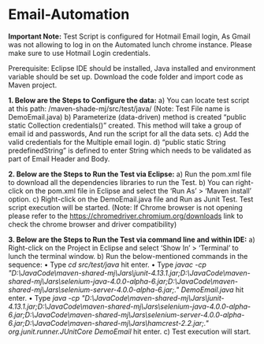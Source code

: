 # Email-Automation
**Important Note:** Test Script is configured for Hotmail Email login, As Gmail was not allowing to log in on the Automated lunch chrome instance. Please make sure to use Hotmail Login credentials.

Prerequisite: Eclipse IDE should be installed, Java installed and environment variable should be set up. Download the code folder and import code as Maven project.

**1.	Below are the Steps to Configure the data:**
a)	You can locate test script at this path: /maven-shade-mj/src/test/java/ (Note: Test File name is DemoEmail.java)
b)	Parameterize (data-driven) method is created “public static Collection credentials()” created. This method will take a group of email id and passwords, And run the script for all the data sets.
c)	Add the valid credentials for the Multiple email login.
d)	“public static String predefinedString” is defined to enter String which needs to be validated as part of Email Header and Body.

**2.	Below are the Steps to Run the Test via Eclipse:**
a)	Run the pom.xml file to download all the dependencies libraries to run the Test.
b)	You can right-click on the pom.xml file in Eclipse and select the ‘Run As’ > ‘Maven install’ option.
c)	Right-click on the DemoEmail.java file and Run as Junit Test. Test script execution will be started. (Note: If Chrome browser is not opening please refer to the https://chromedriver.chromium.org/downloads link to check the chrome browser and driver compatibility)

**3.	Below are the Steps to Run the Test via command line and within IDE:**
a)	Right-click on the Project in Eclipse and select ‘Show In’ > ‘Terminal’ to lunch the terminal window.
b)	Run the below-mentioned commands in the sequence:
•	Type *cd src/test/java* hit enter.
•	Type *javac -cp "D:\JavaCode\maven-shared-mj\Jars\junit-4.13.1.jar;D:\JavaCode\maven-shared-mj\Jars\selenium-java-4.0.0-alpha-6.jar;D:\JavaCode\maven-shared-mj\Jars\selenium-server-4.0.0-alpha-6.jar;." DemoEmail.java* hit enter.
•	Type *java -cp "D:\JavaCode\maven-shared-mj\Jars\junit-4.13.1.jar;D:\JavaCode\maven-shared-mj\Jars\selenium-java-4.0.0-alpha-6.jar;D:\JavaCode\maven-shared-mj\Jars\selenium-server-4.0.0-alpha-6.jar;D:\JavaCode\maven-shared-mj\Jars\hamcrest-2.2.jar;." org.junit.runner.JUnitCore DemoEmail* hit enter.
c)	Test execution will start.
